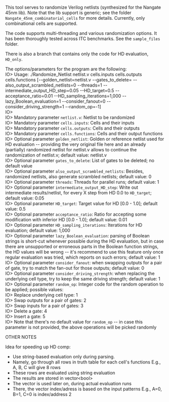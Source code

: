 This tool serves to randomize Verilog netlists (synthesized for the Nangate 45nm lib). Note that the lib support is generic; see the folder `Nangate_45nm_combinatorial_cells`
for more details. Currently, only combinational cells are supported.

The code supports multi-threading and various randomization options.
It has been thoroughly tested across ITC benchmarks. See the `sample_files` folder.

There is also a branch that contains only the code for HD evaluation, `HD_only`.

The options/parameters for the program are the following:<br>
IO> Usage: ./Randomize_Netlist netlist.v cells.inputs cells.outputs cells.functions [--golden_netlist=netlist.v --gates_to_delete= --also_output_scrambled_netlists=0 --threads=1 --intermediate_output_HD_step=0.05 --HD_target=0.5 --acceptance_ratio=0.01 --HD_sampling_iterations=1,000 --lazy_Boolean_evaluation=1 --consider_fanout=0 --consider_driving_strength=1 --random_op=-1]<br>
IO><br>
IO> Mandatory parameter `netlist.v`: Netlist to be randomized<br>
IO> Mandatory parameter `cells.inputs`: Cells and their inputs<br>
IO> Mandatory parameter `cells.outputs`: Cells and their outputs<br>
IO> Mandatory parameter `cells.functions`: Cells and their output functions<br>
IO> Optional parameter `golden_netlist`: Golden or reference netlist used for HD evaluation -- providing the very original file here and an already (partially) randomized netlist for netlist.v allows to continue the randomization of netlist.v; default value: netlist.v<br>
IO> Optional parameter `gates_to_delete`: List of gates to be deleted; no default value<br>
IO> Optional parameter `also_output_scrambled_netlists`: Besides, randomized netlists, also generate scrambled netlists; default value: 0<br>
IO> Optional parameter `threads`: Threads for parallel runs; default value: 1<br>
IO> Optional parameter `intermediate_output_HD_step`: Write out intermediate results/netlist, for every X step from HD 0.0 to `HD_target`; default value: 0.05<br>
IO> Optional parameter `HD_target`: Target value for HD [0.0 - 1.0]; default value: 0.5<br>
IO> Optional parameter `acceptance_ratio`: Ratio for accepting some modification with inferior HD [0.0 - 1.0]; default value: 0.01<br>
IO> Optional parameter `HD_sampling_iterations`: Iterations for HD evaluation; default value: 1,000<br>
IO> Optional parameter `lazy_Boolean_evaluation`: parsing of Boolean strings is short-cut whenever possible during the HD evaluation, but in case there are unsupported or erroneous parts in the Boolean function strings, the HD values will be wrong -- it's recommend to use this feature only once regular evaluation was tried, which reports on such errors; default value: 1<br>
IO> Optional parameter `consider_fanout`: when swapping outputs for a pair of gate, try to match the fan-out for those outputs; default value: 0<br>
IO> Optional parameter `consider_driving_strength`: when replacing the underlying cell type, try to keep the same driving strength; default value: 1<br>
IO> Optional parameter `random_op`: Integer code for the random operation to be applied; possible values:<br>
IO>  Replace underlying cell type: 1<br>
IO>  Swap outputs for a pair of gates: 2<br>
IO>  Swap inputs for a pair of gates: 3<br>
IO>  Delete a gate: 4<br>
IO>  Insert a gate: 5<br>
IO>   Note that there's no default value for `random_op` -- in case this parameter is not provided, the above operations will be picked randomly<br>

OTHER NOTES

Idea for speeding up HD comp:
- Use string-based evaluation only during parsing.
- Namely, go through all rows in truth table for each cell's functions
	E.g., A, B, C will give 8 rows
- These rows are evaluated using string evaluation
- The results are stored in vector\<bool\>
- The vector is used later on, during actual evaluation runs
- There, the vector index/adress is based on the input patterns
	E.g., A=0, B=1, C=0 is index/address 2
